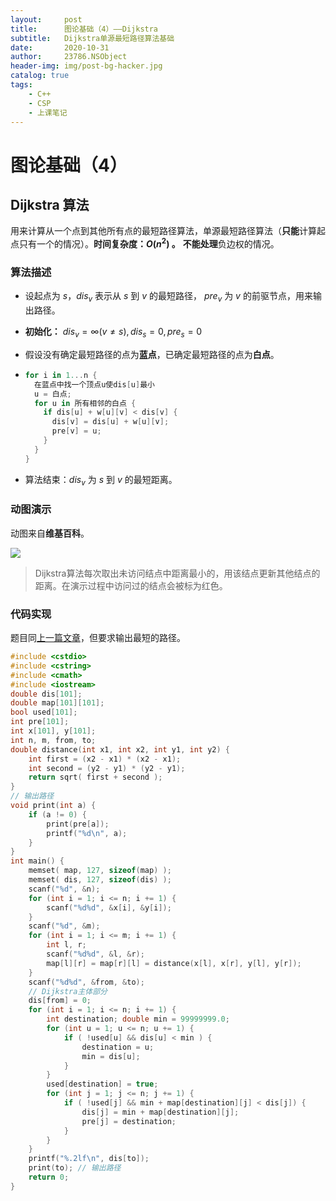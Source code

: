 ```yaml
---
layout:     post
title:      图论基础（4）——Dijkstra
subtitle:   Dijkstra单源最短路径算法基础
date:       2020-10-31
author:     23786.NSObject
header-img: img/post-bg-hacker.jpg
catalog: true
tags:
    - C++
    - CSP
    - 上课笔记
---
```

# 图论基础（4）

## Dijkstra 算法

用来计算从一个点到其他所有点的最短路径算法，单源最短路径算法（**只能**计算起点只有一个的情况）。**时间复杂度：$O(n^2)$ 。** **不能处理**负边权的情况。

### 算法描述

- 设起点为 $s$，$dis_v$ 表示从 $s$ 到 $v$ 的最短路径， $pre_v$ 为 $v$ 的前驱节点，用来输出路径。

- **初始化：** $dis_v=\infty(v \neq s), dis_s = 0, pre_s = 0$

- 假设没有确定最短路径的点为**蓝点**，已确定最短路径的点为**白点**。

- ```swift
  for i in 1...n {
    在蓝点中找一个顶点u使dis[u]最小
    u = 白点;
    for u in 所有相邻的白点 {
      if dis[u] + w[u][v] < dis[v] {
        dis[v] = dis[u] + w[u][v];
        pre[v] = u;
      }
    }
  } 
  ```

- 算法结束：$dis_v$ 为 $s$ 到 $v$ 的最短距离。

### 动图演示

动图来自**维基百科**。

![](https://zh.wikipedia.org/wiki/File:Dijkstra_Animation.gif)

> Dijkstra算法每次取出未访问结点中距离最小的，用该结点更新其他结点的距离。在演示过程中访问过的结点会被标为红色。

### 代码实现

题目同[上一篇文章](http://www.nsobjectzyx.tk/2020/10/17/图论基础-1~3/#题目大意)，但要求输出最短的路径。

```cpp
#include <cstdio>
#include <cstring>
#include <cmath>
#include <iostream>
double dis[101];
double map[101][101];
bool used[101];
int pre[101];
int x[101], y[101];
int n, m, from, to;
double distance(int x1, int x2, int y1, int y2) {
	int first = (x2 - x1) * (x2 - x1);
	int second = (y2 - y1) * (y2 - y1);
	return sqrt( first + second );
}
// 输出路径
void print(int a) {
    if (a != 0) {
        print(pre[a]);
        printf("%d\n", a);
    }
}
int main() { 
    memset( map, 127, sizeof(map) );
    memset( dis, 127, sizeof(dis) );
    scanf("%d", &n);
    for (int i = 1; i <= n; i += 1) {
        scanf("%d%d", &x[i], &y[i]);
    }
    scanf("%d", &m);
    for (int i = 1; i <= m; i += 1) {
		int l, r;
		scanf("%d%d", &l, &r);
        map[l][r] = map[r][l] = distance(x[l], x[r], y[l], y[r]);
    }
    scanf("%d%d", &from, &to);
    // Dijkstra主体部分
    dis[from] = 0;
    for (int i = 1; i <= n; i += 1) {
        int destination; double min = 99999999.0;
        for (int u = 1; u <= n; u += 1) {
            if ( !used[u] && dis[u] < min ) {
                destination = u;
                min = dis[u];
            }
        }
        used[destination] = true;
        for (int j = 1; j <= n; j += 1) {
            if ( !used[j] && min + map[destination][j] < dis[j]) {
                dis[j] = min + map[destination][j];
                pre[j] = destination;
            }
        }
    }
    printf("%.2lf\n", dis[to]);
    print(to); // 输出路径
    return 0;
}
```
